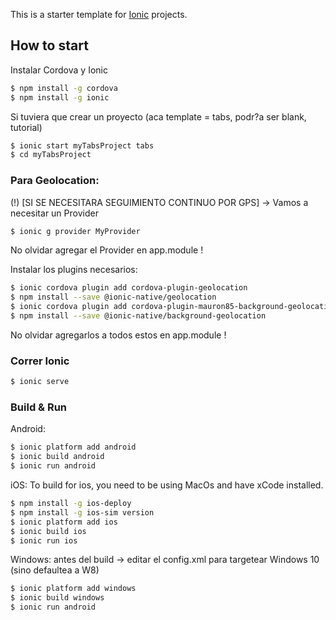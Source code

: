 This is a starter template for [Ionic](http://ionicframework.com/docs/) projects.

## How to start

Instalar Cordova y Ionic

```bash
$ npm install -g cordova
$ npm install -g ionic
```

Si tuviera que crear un proyecto (aca template = tabs, podr?a ser blank, tutorial)

```bash
$ ionic start myTabsProject tabs
$ cd myTabsProject
```

### Para Geolocation:

(!) [SI SE NECESITARA SEGUIMIENTO CONTINUO POR GPS] -> Vamos a necesitar un Provider

```bash
$ ionic g provider MyProvider
```
No olvidar agregar el Provider en app.module !

Instalar los plugins necesarios:

```bash
$ ionic cordova plugin add cordova-plugin-geolocation
$ npm install --save @ionic-native/geolocation
$ ionic cordova plugin add cordova-plugin-mauron85-background-geolocation
$ npm install --save @ionic-native/background-geolocation
```

No olvidar agregarlos a todos estos en app.module !


### Correr Ionic

```bash
$ ionic serve
```

### Build & Run

Android:

```bash
$ ionic platform add android
$ ionic build android
$ ionic run android
```

iOS: To build for ios, you need to be using MacOs and have xCode installed.

```bash
$ npm install -g ios-deploy
$ npm install -g ios-sim version
$ ionic platform add ios
$ ionic build ios
$ ionic run ios
```

Windows: antes del build -> editar el config.xml para targetear Windows 10 (sino defaultea a W8)

<platform name="windows">
    <preference name="windows-target-version" value="10.0" />
</platform>

```bash
$ ionic platform add windows
$ ionic build windows
$ ionic run android
```
